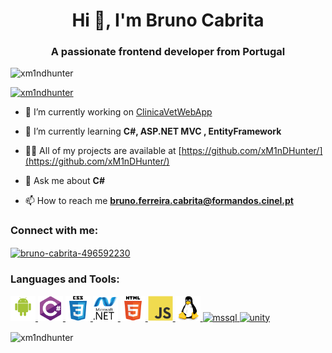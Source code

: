 <h1 align="center">Hi 👋, I'm Bruno Cabrita</h1>
<h3 align="center">A passionate frontend developer from Portugal</h3>

<p align="left"> <img src="https://komarev.com/ghpvc/?username=xm1ndhunter&label=Profile%20views&color=0e75b6&style=flat" alt="xm1ndhunter" /> </p>

<p align="left"> <a href="https://github.com/ryo-ma/github-profile-trophy"><img src="https://github-profile-trophy.vercel.app/?username=xm1ndhunter" alt="xm1ndhunter" /></a> </p>

- 🔭 I’m currently working on [ClinicaVetWebApp](https://github.com/xM1nDHunter/ClinicaVetWebApp)

- 🌱 I’m currently learning **C#, ASP.NET MVC , EntityFramework**

- 👨‍💻 All of my projects are available at [https://github.com/xM1nDHunter/](https://github.com/xM1nDHunter/)

- 💬 Ask me about **C#**

- 📫 How to reach me **bruno.ferreira.cabrita@formandos.cinel.pt**

<h3 align="left">Connect with me:</h3>
<p align="left">
<a href="https://linkedin.com/in/bruno-cabrita-496592230" target="blank"><img align="center" src="https://raw.githubusercontent.com/rahuldkjain/github-profile-readme-generator/master/src/images/icons/Social/linked-in-alt.svg" alt="bruno-cabrita-496592230" height="30" width="40" /></a>
</p>

<h3 align="left">Languages and Tools:</h3>
<p align="left"> <a href="https://developer.android.com" target="_blank" rel="noreferrer"> <img src="https://raw.githubusercontent.com/devicons/devicon/master/icons/android/android-original-wordmark.svg" alt="android" width="40" height="40"/> </a> <a href="https://www.w3schools.com/cs/" target="_blank" rel="noreferrer"> <img src="https://raw.githubusercontent.com/devicons/devicon/master/icons/csharp/csharp-original.svg" alt="csharp" width="40" height="40"/> </a> <a href="https://www.w3schools.com/css/" target="_blank" rel="noreferrer"> <img src="https://raw.githubusercontent.com/devicons/devicon/master/icons/css3/css3-original-wordmark.svg" alt="css3" width="40" height="40"/> </a> <a href="https://dotnet.microsoft.com/" target="_blank" rel="noreferrer"> <img src="https://raw.githubusercontent.com/devicons/devicon/master/icons/dot-net/dot-net-original-wordmark.svg" alt="dotnet" width="40" height="40"/> </a> <a href="https://www.w3.org/html/" target="_blank" rel="noreferrer"> <img src="https://raw.githubusercontent.com/devicons/devicon/master/icons/html5/html5-original-wordmark.svg" alt="html5" width="40" height="40"/> </a> <a href="https://developer.mozilla.org/en-US/docs/Web/JavaScript" target="_blank" rel="noreferrer"> <img src="https://raw.githubusercontent.com/devicons/devicon/master/icons/javascript/javascript-original.svg" alt="javascript" width="40" height="40"/> </a> <a href="https://www.linux.org/" target="_blank" rel="noreferrer"> <img src="https://raw.githubusercontent.com/devicons/devicon/master/icons/linux/linux-original.svg" alt="linux" width="40" height="40"/> </a> <a href="https://www.microsoft.com/en-us/sql-server" target="_blank" rel="noreferrer"> <img src="https://www.svgrepo.com/show/303229/microsoft-sql-server-logo.svg" alt="mssql" width="40" height="40"/> </a> <a href="https://unity.com/" target="_blank" rel="noreferrer"> <img src="https://www.vectorlogo.zone/logos/unity3d/unity3d-icon.svg" alt="unity" width="40" height="40"/> </a> </p>

<p><img align="center" src="https://github-readme-stats.vercel.app/api/top-langs?username=xm1ndhunter&show_icons=true&locale=en&layout=compact" alt="xm1ndhunter" /></p>
